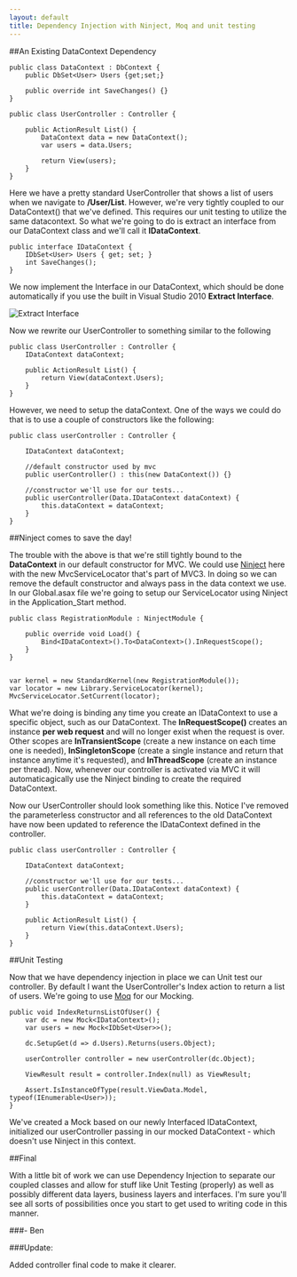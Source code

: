```yaml
---
layout: default
title: Dependency Injection with Ninject, Moq and unit testing
---
```


##An Existing DataContext Dependency

    public class DataContext : DbContext {
        public DbSet<User> Users {get;set;}
    
        public override int SaveChanges() {}
    }

    public class UserController : Controller {
    
        public ActionResult List() {
            DataContext data = new DataContext();
            var users = data.Users;
    
            return View(users);
        }
    }


Here we have a pretty standard UserController that shows a list of users when we navigate to <strong>/User/List</strong>.
However, we're very tightly coupled to our DataContext() that we've defined. This requires our unit testing to utilize the same datacontext. So what we're going to do is extract an interface from our DataContext class and we'll call it <strong>IDataContext</strong>.

    public interface IDataContext {
        IDbSet<User> Users { get; set; }
        int SaveChanges();
    }


We now implement the Interface in our DataContext, which should be done automatically if you use the built in Visual Studio 2010 <strong>Extract Interface</strong>.

<img src="http://aws.buildstarted.com/extractinterface.png" alt="Extract Interface" title="" />

Now we rewrite our UserController to something similar to the following

    public class UserController : Controller {
        IDataContext dataContext;
    
        public ActionResult List() {
            return View(dataContext.Users);
        }
    }


However, we need to setup the dataContext. One of the ways we could do that is to use a couple of constructors like the following:

    public class userController : Controller {
    
        IDataContext dataContext;
    
        //default constructor used by mvc
        public userController() : this(new DataContext()) {}
    
        //constructor we'll use for our tests...
        public userController(Data.IDataContext dataContext) {
            this.dataContext = dataContext;
        }
    }


##Ninject comes to save the day!

The trouble with the above is that we're still tightly bound to the <strong>DataContext</strong> in our default constructor for MVC. We could use <a href='http://ninject.org/' target='&#95;new'>Ninject</a> here with the new MvcServiceLocator that's part of MVC3. In doing so we can remove the default constructor and always pass in the data context we use. In our Global.asax file we're going to setup our ServiceLocator using Ninject in the Application&#95;Start method.

    public class RegistrationModule : NinjectModule {
    
        public override void Load() {
            Bind<IDataContext>().To<DataContext>().InRequestScope();
        }
    }


    var kernel = new StandardKernel(new RegistrationModule());
    var locator = new Library.ServiceLocator(kernel);
    MvcServiceLocator.SetCurrent(locator);


What we're doing is binding any time you create an IDataContext to use a specific object, such as our DataContext. The <strong>InRequestScope()</strong> creates an instance <strong>per web request</strong> and will no longer exist when the request is over. Other scopes are <strong>InTransientScope</strong> (create a new instance on each time one is needed), <strong>InSingletonScope</strong> (create a single instance and return that instance anytime it's requested), and <strong>InThreadScope</strong> (create an instance per thread). Now, whenever our controller is activated via MVC it will automaticagically use the Ninject binding to create the required DataContext.

Now our UserController should look something like this. Notice I've removed the parameterless constructor and all references to the old DataContext have now been updated to reference the IDataContext defined in the controller.

    public class userController : Controller {
    
        IDataContext dataContext;
    
        //constructor we'll use for our tests...
        public userController(Data.IDataContext dataContext) {
            this.dataContext = dataContext;
        }

        public ActionResult List() {
            return View(this.dataContext.Users);
        }
    }


##Unit Testing

Now that we have dependency injection in place we can Unit test our controller. By default I want the UserController's Index action to return a list of users. We're going to use <a href='http://code.google.com/p/moq/' target='&#95;new'>Moq</a> for our Mocking.

    public void IndexReturnsListOfUser() {
        var dc = new Mock<IDataContext>();
        var users = new Mock<IDbSet<User>>();
    
        dc.SetupGet(d => d.Users).Returns(users.Object);
    
        userController controller = new userController(dc.Object);
    
        ViewResult result = controller.Index(null) as ViewResult;
            
        Assert.IsInstanceOfType(result.ViewData.Model, typeof(IEnumerable<User>));
    }


We've created a Mock based on our newly Interfaced IDataContext, initialized our userController passing in our mocked DataContext - which doesn't use Ninject in this context.

##Final

With a little bit of work we can use Dependency Injection to separate our coupled classes and allow for stuff like Unit Testing (properly) as well as possibly different data layers, business layers and interfaces. I'm sure you'll see all sorts of possibilities once you start to get used to writing code in this manner.

###- Ben

###Update:

Added controller final code to make it clearer.